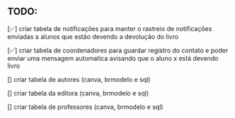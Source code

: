 ## TODO:

[✅] criar tabela de notificações para manter o rastreio de notificações enviadas a alunos que estão devendo a devolução do livro

[✅] criar tabela de coordenadores para guardar registro do contato e poder enviar uma mensagem automatica avisando que o aluno x está devendo livro 

[] criar tabela de autores (canva, brmodelo e sql)

[] criar tabela da editora (canva, brmodelo e sql)

[] criar tabela de professores (canva, brmodelo e sql)
